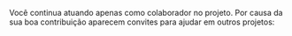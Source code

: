 Você continua atuando apenas como colaborador no projeto. Por causa da sua boa contribuição
aparecem convites para ajudar em outros projetos:
